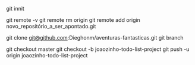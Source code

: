 git innit

git remote -v
git remote rm origin
git remote add origin novo_repositório_a_ser_apontado.git


git clone git@github.com:Dieghonm/aventuras-fantasticas.git
git branch



git checkout master
git checkout -b joaozinho-todo-list-project
git push -u origin joaozinho-todo-list-project


